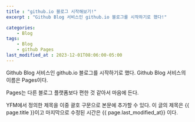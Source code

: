 ```yaml
---
title : "github.io 블로그 시작해보기!"
excerpt : "Github Blog 서비스인 github.io 블로그를 시작하기로 했다!"

categories:
    - Blog
tags:
    - Blog
    - github Pages
last_modified_at : 2023-12-01T08:06:00-05:00
---
```


Github Blog 서비스인 github.io 블로그를 시작하기로 했다.
Github Blog 서비스의 이름은 Pages이다.

Pages는 다른 블로그 플랫폼보다 편한 것 같아서 마음에 든다.

YFM에서 정의한 제목을 이중 괄호 구문으로 본문에 추가할 수 있다.
이 글의 제목은 {{ page.title }}이고
마지막으로 수정된 시간은 {{ page.last_modified_at}} 이다.